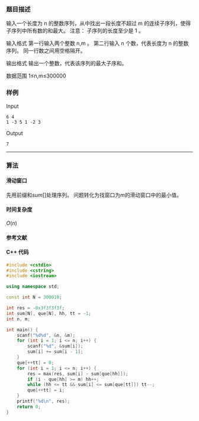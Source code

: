 ### 题目描述

输入一个长度为  n  的整数序列，从中找出一段长度不超过  m  的连续子序列，使得子序列中所有数的和最大。
注意： 子序列的长度至少是  1 。

输入格式
第一行输入两个整数  n,m 。
第二行输入  n  个数，代表长度为  n  的整数序列。
同一行数之间用空格隔开。

输出格式
输出一个整数，代表该序列的最大子序和。

数据范围
1≤n,m≤300000

### 样例

Input

```
6 4
1 -3 5 1 -2 3
```

Output

```
7
```

----------

### 算法
#### 滑动窗口

先用前缀和$sum[]$处理序列。
问题转化为找窗口为$m$的滑动窗口中的最小值。

#### 时间复杂度

$O(n)$

#### 参考文献

#### C++ 代码

``` cpp
#include <cstdio>
#include <cstring>
#include <iostream>

using namespace std;

const int N = 300010;

int res = -0x3f3f3f3f;
int sum[N], que[N], hh, tt = -1;
int n, m;

int main() {
    scanf("%d%d", &n, &m);
    for (int i = 1; i <= n; i++) {
        scanf("%d", &sum[i]);
        sum[i] += sum[i - 1];
    }
    que[++tt] = 0;
    for (int i = 1; i <= n; i++) {
        res = max(res, sum[i] - sum[que[hh]]);
        if (i - que[hh] >= m) hh++;
        while (hh <= tt && sum[i] <= sum[que[tt]]) tt--;
        que[++tt] = i;
    }
    printf("%d\n", res);
    return 0;
}
```
